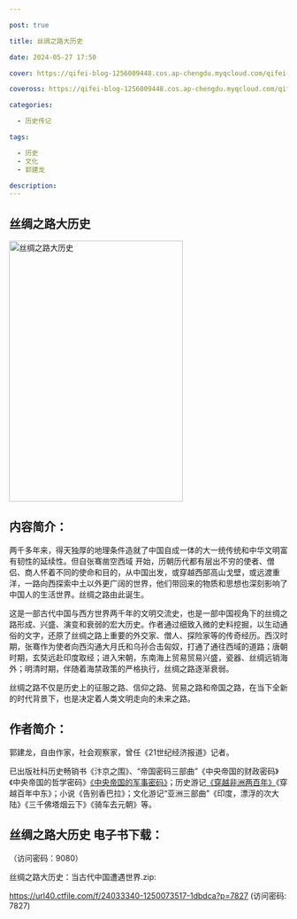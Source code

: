 ```yaml
---

post: true

title: 丝绸之路大历史

date: 2024-05-27 17:50

cover: https://qifei-blog-1256009448.cos.ap-chengdu.myqcloud.com/qifei-blog/660a742c9f345e8d03d66066.jpg

coveross: https://qifei-blog-1256009448.cos.ap-chengdu.myqcloud.com/qifei-blog/660a742c9f345e8d03d66066.jpg

categories:

  - 历史传记

tags:

  - 历史
  - 文化
  - 郭建龙

description:
---
```


## 丝绸之路大历史
<img alt="丝绸之路大历史 " class="aligncenter loading" data-was-processed="true" decoding="async" fetchpriority="high" height="471" src="https://qifei-blog-1256009448.cos.ap-chengdu.myqcloud.com/qifei-blog/660a742c9f345e8d03d66066.jpg" style="cursor: zoom-in;" width="314"/>

## 内容简介：

两千多年来，得天独厚的地理条件造就了中国自成一体的大一统传统和中华文明富有韧性的延续性。但自张骞凿空西域 开始，历朝历代都有层出不穷的使者、僧侣、商人怀着不同的使命和目的，从中国出发，或穿越西部高山戈壁，或远渡重洋，一路向西探索中土以外更广阔的世界，他们带回来的物质和思想也深刻影响了中国人的生活世界。丝绸之路由此诞生。

这是一部古代中国与西方世界两千年的文明交流史，也是一部中国视角下的丝绸之路形成、兴盛、演变和衰弱的宏大历史。作者通过细致入微的史料挖掘，以生动通俗的文字，还原了丝绸之路上重要的外交家、僧人、探险家等的传奇经历。西汉时期，张骞作为使者向西沟通大月氏和乌孙合击匈奴，打通了通往西域的道路；唐朝时期，玄奘远赴印度取经；进入宋朝，东南海上贸易贸易兴盛，瓷器、丝绸远销海外；明清时期，伴随着海禁政策的严格执行，丝绸之路逐渐衰弱。

丝绸之路不仅是历史上的征服之路、信仰之路、贸易之路和帝国之路，在当下全新的时代背景下，也是决定着人类文明走向的未来之路。

## 作者简介：

郭建龙，自由作家，社会观察家，曾任《21世纪经济报道》记者。

已出版社科历史畅销书《汴京之围》、“帝国密码三部曲”《中央帝国的财政密码》《中央帝国的哲学密码》<a href="https://www.huibooks.com/8818.html">《中央帝国的军事密码》</a>；历史游记<a href="https://www.huibooks.com/2502.html">《穿越非洲两百年》</a>《穿越百年中东》；小说《告别香巴拉》；文化游记“亚洲三部曲”《印度，漂浮的次大陆》《三千佛塔烟云下》《骑车去元朝》等。

## 丝绸之路大历史 电子书下载：

 （访问密码：9080）

丝绸之路大历史：当古代中国遭遇世界.zip: 

https://url40.ctfile.com/f/24033340-1250073517-1dbdca?p=7827 (访问密码: 7827)
